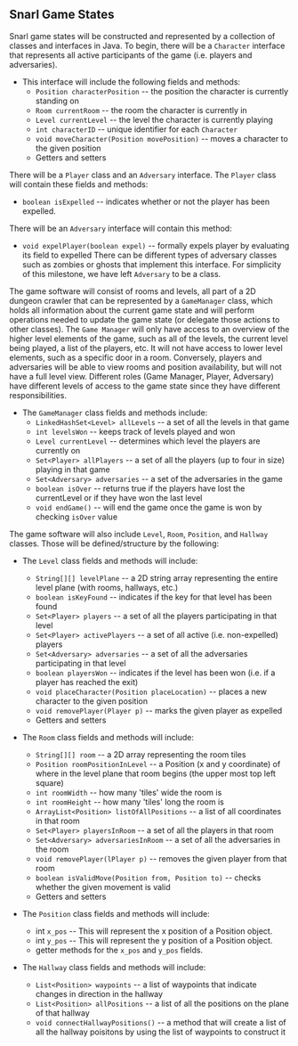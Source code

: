## Snarl Game States

Snarl game states will be constructed and represented by a collection of classes and interfaces in Java. To begin, there will be a `Character` interface that represents all active participants of the game (i.e. players and adversaries).
* This interface will include the following fields and methods:
    * `Position characterPosition` -- the position the character is currently standing on
    * `Room currentRoom` -- the room the character is currently in
    * `Level currentLevel` -- the level the character is currently playing
    * `int characterID` -- unique identifier for each `Character`
    * `void moveCharacter(Position movePosition)` -- moves a character to the given position
    * Getters and setters

There will be a `Player` class and an `Adversary` interface. The `Player` class will contain these fields and methods:
* `boolean isExpelled` -- indicates whether or not the player has been expelled.

There will be an `Adversary` interface will contain this method:
* `void expelPlayer(boolean expel)` -- formally expels player by evaluating its field to expelled
There can be different types of adversary classes such as zombies or ghosts that implement this interface. For simplicity of this milestone, we have left `Adversary` to be a class. 

The game software will consist of rooms and levels, all part of a 2D dungeon crawler that can be represented by a `GameManager` class, which holds all information about the current game state and will perform operations needed to update the game state (or delegate those actions to other classes).
The `Game Manager` will only have access to an overview of the higher level elements of the game, such as all of 
the levels, the current level being played, a list of the players, etc. It will not have access to lower level elements, such as 
a specific door in a room. Conversely, players and adversaries will be able to view rooms and position availability, but will not have a full level view. Different roles (Game Manager, Player, Adversary) 
have different levels of access to the game state since they have different responsibilities.

* The `GameManager` class fields and methods include:
    * `LinkedHashSet<Level> allLevels` -- a set of all the levels in that game
    * `int levelsWon` -- keeps track of levels played and won
    * `Level currentLevel` -- determines which level the players are currently on
    * `Set<Player> allPlayers` -- a set of all the players (up to four in size) playing in that game
    * `Set<Adversary> adversaries` -- a set of the adversaries in the game
    * `boolean isOver` -- returns true if the players have lost the currentLevel or if they have won the last level
    * `void endGame()` -- will end the game once the game is won by checking `isOver` value

The game software will also include `Level`, `Room`, `Position`, and `Hallway` classes. Those will be defined/structure by the following:
* The `Level` class fields and methods will include:
    * `String[][] levelPlane` -- a 2D string array representing the entire level plane (with rooms, hallways, etc.)
    * `boolean isKeyFound` -- indicates if the key for that level has been found
    * `Set<Player> players` -- a set of all the players participating in that level
    * `Set<Player> activePlayers` -- a set of all active (i.e. non-expelled) players
    * `Set<Adversary> adversaries` -- a set of all the adversaries participating in that level
    * `boolean playersWon` -- indicates if the level has been won (i.e. if a player has reached the exit)
    * `void placeCharacter(Position placeLocation)` -- places a new character to the given position
    * `void removePlayer(Player p)` -- marks the given player as expelled
    * Getters and setters

* The `Room` class fields and methods will include:
    * `String[][] room` -- a 2D array representing the room tiles
    * `Position roomPositionInLevel` -- a Position (x and y coordinate) of where in the level plane that room begins (the upper most top left square)
    * `int roomWidth` -- how many 'tiles' wide the room is
    * `int roomHeight` -- how many 'tiles' long the room is
    * `ArrayList<Position> listOfAllPositions` -- a list of all coordinates in that room
    * `Set<Player> playersInRoom` -- a set of all the players in that room
    * `Set<Adversary> adversariesInRoom` -- a set of all the adversaries in the room
    * `void removePlayer(lPlayer p)` -- removes the given player from that room
    * `boolean isValidMove(Position from, Position to)` -- checks whether the given movement is valid
    * Getters and setters
    
* The `Position` class fields and methods will include: 
    * int `x_pos` -- This will represent the x position of a Position object.
    * int `y_pos` -- This will represent the y position of a Position object.
    * getter methods for the `x_pos` and `y_pos` fields.

* The `Hallway` class fields and methods will include:
  * `List<Position> waypoints` -- a list of waypoints that indicate changes in direction in the hallway
  * `List<Position> allPositions` -- a list of all the positions on the plane of that hallway 
  * `void connectHallwayPositions()` -- a method that will create a list of all the hallway poisitons by using the list of waypoints to construct it
  
  
  

